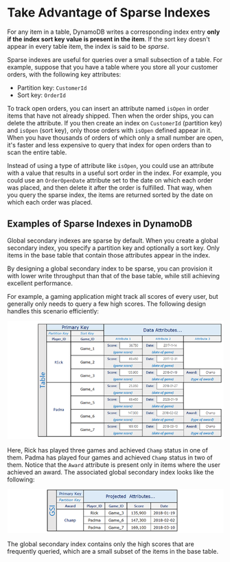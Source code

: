 # Take Advantage of Sparse Indexes<a name="bp-indexes-general-sparse-indexes"></a>

For any item in a table, DynamoDB writes a corresponding index entry **only if the index sort key value is present in the item**\. If the sort key doesn't appear in every table item, the index is said to be *sparse*\.

Sparse indexes are useful for queries over a small subsection of a table\. For example, suppose that you have a table where you store all your customer orders, with the following key attributes:
+ Partition key: `CustomerId`
+ Sort key: `OrderId`

To track open orders, you can insert an attribute named `isOpen` in order items that have not already shipped\. Then when the order ships, you can delete the attribute\. If you then create an index on `CustomerId` \(partition key\) and `isOpen` \(sort key\), only those orders with `isOpen` defined appear in it\. When you have thousands of orders of which only a small number are open, it's faster and less expensive to query that index for open orders than to scan the entire table\.

Instead of using a type of attribute like `isOpen`, you could use an attribute with a value that results in a useful sort order in the index\. For example, you could use an `OrderOpenDate` attribute set to the date on which each order was placed, and then delete it after the order is fulfilled\. That way, when you query the sparse index, the items are returned sorted by the date on which each order was placed\.

## Examples of Sparse Indexes in DynamoDB<a name="bp-indexes-sparse-examples"></a>

Global secondary indexes are sparse by default\. When you create a global secondary index, you specify a partition key and optionally a sort key\. Only items in the base table that contain those attributes appear in the index\.

By designing a global secondary index to be sparse, you can provision it with lower write throughput than that of the base table, while still achieving excellent performance\.

For example, a gaming application might track all scores of every user, but generally only needs to query a few high scores\. The following design handles this scenario efficiently:

![\[Sparse GSI example.\]](./images/SparseIndex_A.png)

Here, Rick has played three games and achieved `Champ` status in one of them\. Padma has played four games and achieved `Champ` status in two of them\. Notice that the `Award` attribute is present only in items where the user achieved an award\. The associated global secondary index looks like the following:

![\[Sparse GSI example.\]](./images/SparseIndex_B.png)

The global secondary index contains only the high scores that are frequently queried, which are a small subset of the items in the base table\.